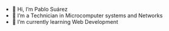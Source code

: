 * 👋 Hi, I’m Pablo Suárez
* 👀 I’m a Technician in Microcomputer systems and Networks
* 🌱 I’m currently learning Web Development
